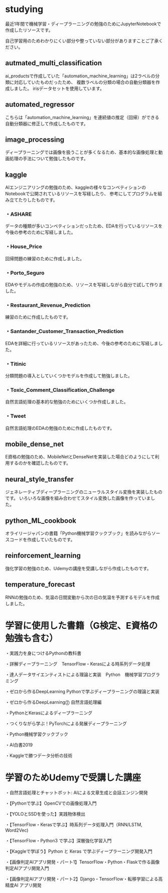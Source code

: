 # studying
最近1年間で機械学習・ディープラーニングの勉強のためにJupyterNotebookで作成したリソースです。

自己学習用のためわかりにくい部分や整っていない部分がありますことご了承ください。


## autmated_multi_classification

ai_productsで作成していた「automation_machine_learning」は2ラベルの分類に対応していたものだったため、
複数ラベルの分類の場合の自動分類器を作成しました。
irisデータセットを使用しています。


## automated_regressor

こちらは「automation_machine_learning」を連続値の推定（回帰）ができる自動分類器に修正して作成したものです。


## image_processing

ディープラーニングでは画像を扱うことが多くなるため、基本的な画像処理と動画処理の手法について勉強したものです。


## kaggle

AIエンジニアリングの勉強のため、kaggleの様々なコンペティションのNotebookで公開されているリソースを写経したり、
参考にしてプログラムを組み立てたりしたものです。

### ・ASHARE
データの種類が多いコンペティションだったため、EDAを行っているリソースを今後の参考のために写経しました。

### ・House_Price

回帰問題の練習のために作成しました。

### ・Porto_Seguro

EDAやモデルの作成の勉強のため、リソースを写経しながら自分で試して作りました。

### ・Restaurant_Revenue_Prediction

練習のために作成したものです。

### ・Santander_Customer_Transaction_Prediction

EDAを詳細に行っているリソースがあったため、今後の参考のために写経しました。

### ・Titinic

分類問題の導入としていくつかモデルを作成して勉強しました。

### ・Toxic_Comment_Classification_Challenge

自然言語処理の基本的な勉強のためにいくつか作成しました。

### ・Tweet

自然言語処理のEDAの勉強のために作成したものです。

## mobile_dense_net

E資格の勉強のため、MobileNetとDenseNetを実装した場合どのようにして利用するのかを確認したものです。

## neural_style_transfer

ジェネレーティブディープラーニングのニューラルスタイル変換を実装したものです。
いろいろな画像を組み合わせてスタイル変換した画像を作っていました。


## python_ML_cookbook

オライリージャパンの書籍「Python機械学習クックブック」を読みながらソースコードを作成していたものです。


## reinforcement_learning

強化学習の勉強のため、Udemyの講座を受講しながら作成したものです。


## temperature_forecast

RNNの勉強のため、気温の日間変動から次の日の気温を予測するモデルを作成しました。


# 学習に使用した書籍（G検定、E資格の勉強も含む）
・実践力を身につけるPythonの教科書

・詳解ディープラーニング　TensorFlow・Kerasによる時系列データ処理

・達人データサイエンティストによる理論と実装　Python　機械学習プログラミング

・ゼロから作るDeepLearning Pythonで学ぶディープラーニングの理論と実装

・ゼロから作るDeepLearning⓶ 自然言語処理編

・PythonとKerasによるディープラーニング

・つくりながら学ぶ！PyTorchによる発展ディープラーニング

・Python機械学習クックブック

・AI白書2019

・Kaggleで勝つデータ分析の技術

# 学習のためUdemyで受講した講座
・自然言語処理とチャットボット: AIによる文章生成と会話エンジン開発

・【Pythonで学ぶ】OpenCVでの画像処理入門

・【YOLOとSSDを使った】実践物体検出

・【TensorFlow・Kerasで学ぶ】時系列データ処理入門（RNN/LSTM, Word2Vec)

・【TensorFlow・Python3 で学ぶ】深層強化学習入門

・【Kaggleで学ぼう】Python と Keras で学ぶディープラーニング開発入門

・【画像判定AIアプリ開発・パート1】TensorFlow・Python・Flaskで作る画像判定AIアプリ開発入門

・【画像判定AIアプリ開発・パート2】Django・TensorFlow・転移学習による高精度AI アプリ開発
